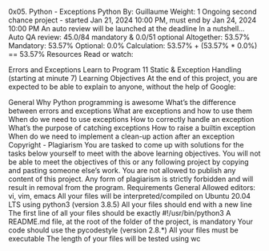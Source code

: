 0x05. Python - Exceptions
Python
 By: Guillaume
 Weight: 1
 Ongoing second chance project - started Jan 21, 2024 10:00 PM, must end by Jan 24, 2024 10:00 PM
 An auto review will be launched at the deadline
In a nutshell…
Auto QA review: 45.0/84 mandatory & 0.0/51 optional
Altogether:  53.57%
Mandatory: 53.57%
Optional: 0.0%
Calculation:  53.57% + (53.57% * 0.0%)  == 53.57%
Resources
Read or watch:

Errors and Exceptions
Learn to Program 11 Static & Exception Handling (starting at minute 7)
Learning Objectives
At the end of this project, you are expected to be able to explain to anyone, without the help of Google:

General
Why Python programming is awesome
What’s the difference between errors and exceptions
What are exceptions and how to use them
When do we need to use exceptions
How to correctly handle an exception
What’s the purpose of catching exceptions
How to raise a builtin exception
When do we need to implement a clean-up action after an exception
Copyright - Plagiarism
You are tasked to come up with solutions for the tasks below yourself to meet with the above learning objectives.
You will not be able to meet the objectives of this or any following project by copying and pasting someone else’s work.
You are not allowed to publish any content of this project.
Any form of plagiarism is strictly forbidden and will result in removal from the program.
Requirements
General
Allowed editors: vi, vim, emacs
All your files will be interpreted/compiled on Ubuntu 20.04 LTS using python3 (version 3.8.5)
All your files should end with a new line
The first line of all your files should be exactly #!/usr/bin/python3
A README.md file, at the root of the folder of the project, is mandatory
Your code should use the pycodestyle (version 2.8.*)
All your files must be executable
The length of your files will be tested using wc
